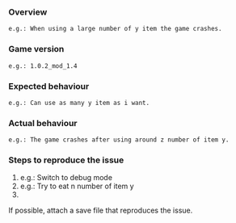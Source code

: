 ### Overview
	e.g.: When using a large number of y item the game crashes.
	
### Game version
	e.g.: 1.0.2_mod_1.4
	
### Expected behaviour
	e.g.: Can use as many y item as i want.
	
### Actual behaviour
	e.g.: The game crashes after using around z number of item y.

### Steps to reproduce the issue

1. e.g.: Switch to debug mode
2. e.g.: Try to eat n number of item y
3.

If possible, attach a save file that reproduces the issue.
